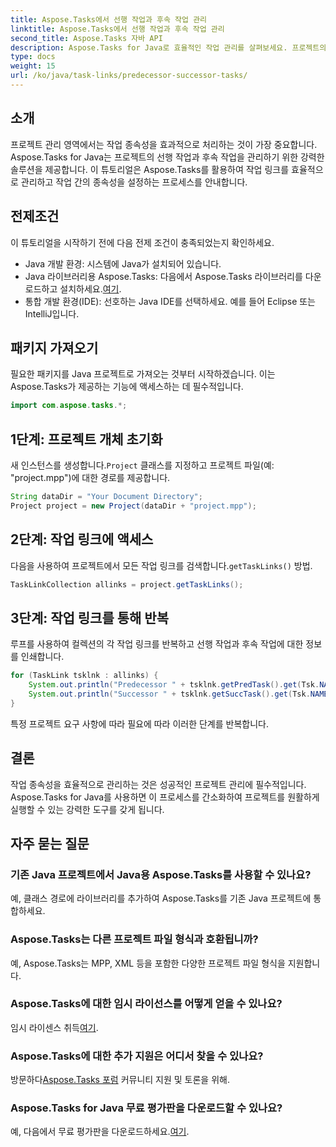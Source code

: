 ```yaml
---
title: Aspose.Tasks에서 선행 작업과 후속 작업 관리
linktitle: Aspose.Tasks에서 선행 작업과 후속 작업 관리
second_title: Aspose.Tasks 자바 API
description: Aspose.Tasks for Java로 효율적인 작업 관리를 살펴보세요. 프로젝트의 선행 작업과 후속 작업을 쉽게 처리하세요. 지금 무료 평가판을 다운로드하세요!
type: docs
weight: 15
url: /ko/java/task-links/predecessor-successor-tasks/
---
```

## 소개
프로젝트 관리 영역에서는 작업 종속성을 효과적으로 처리하는 것이 가장 중요합니다. Aspose.Tasks for Java는 프로젝트의 선행 작업과 후속 작업을 관리하기 위한 강력한 솔루션을 제공합니다. 이 튜토리얼은 Aspose.Tasks를 활용하여 작업 링크를 효율적으로 관리하고 작업 간의 종속성을 설정하는 프로세스를 안내합니다.
## 전제조건
이 튜토리얼을 시작하기 전에 다음 전제 조건이 충족되었는지 확인하세요.
- Java 개발 환경: 시스템에 Java가 설치되어 있습니다.
-  Java 라이브러리용 Aspose.Tasks: 다음에서 Aspose.Tasks 라이브러리를 다운로드하고 설치하세요.[여기](https://releases.aspose.com/tasks/java/).
- 통합 개발 환경(IDE): 선호하는 Java IDE를 선택하세요. 예를 들어 Eclipse 또는 IntelliJ입니다.
## 패키지 가져오기
필요한 패키지를 Java 프로젝트로 가져오는 것부터 시작하겠습니다. 이는 Aspose.Tasks가 제공하는 기능에 액세스하는 데 필수적입니다.
```java
import com.aspose.tasks.*;
```
## 1단계: 프로젝트 개체 초기화
 새 인스턴스를 생성합니다.`Project` 클래스를 지정하고 프로젝트 파일(예: "project.mpp")에 대한 경로를 제공합니다.
```java
String dataDir = "Your Document Directory";
Project project = new Project(dataDir + "project.mpp");
```
## 2단계: 작업 링크에 액세스
 다음을 사용하여 프로젝트에서 모든 작업 링크를 검색합니다.`getTaskLinks()` 방법.
```java
TaskLinkCollection allinks = project.getTaskLinks();
```
## 3단계: 작업 링크를 통해 반복
루프를 사용하여 컬렉션의 각 작업 링크를 반복하고 선행 작업과 후속 작업에 대한 정보를 인쇄합니다.
```java
for (TaskLink tsklnk : allinks) {
    System.out.println("Predecessor " + tsklnk.getPredTask().get(Tsk.NAME));
    System.out.println("Successor " + tsklnk.getSuccTask().get(Tsk.NAME));
}
```
특정 프로젝트 요구 사항에 따라 필요에 따라 이러한 단계를 반복합니다.
## 결론
작업 종속성을 효율적으로 관리하는 것은 성공적인 프로젝트 관리에 필수적입니다. Aspose.Tasks for Java를 사용하면 이 프로세스를 간소화하여 프로젝트를 원활하게 실행할 수 있는 강력한 도구를 갖게 됩니다.
## 자주 묻는 질문
### 기존 Java 프로젝트에서 Java용 Aspose.Tasks를 사용할 수 있나요?
예, 클래스 경로에 라이브러리를 추가하여 Aspose.Tasks를 기존 Java 프로젝트에 통합하세요.
### Aspose.Tasks는 다른 프로젝트 파일 형식과 호환됩니까?
예, Aspose.Tasks는 MPP, XML 등을 포함한 다양한 프로젝트 파일 형식을 지원합니다.
### Aspose.Tasks에 대한 임시 라이선스를 어떻게 얻을 수 있나요?
 임시 라이센스 취득[여기](https://purchase.aspose.com/temporary-license/).
### Aspose.Tasks에 대한 추가 지원은 어디서 찾을 수 있나요?
 방문하다[Aspose.Tasks 포럼](https://forum.aspose.com/c/tasks/15) 커뮤니티 지원 및 토론을 위해.
### Aspose.Tasks for Java 무료 평가판을 다운로드할 수 있나요?
 예, 다음에서 무료 평가판을 다운로드하세요.[여기](https://releases.aspose.com/).